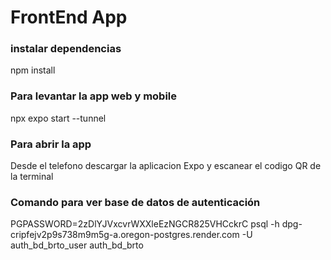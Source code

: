 # FrontEnd App

### instalar dependencias
npm install

### Para levantar la app web y mobile
npx expo start --tunnel

### Para abrir la app 
Desde el telefono descargar la aplicacion Expo y escanear el codigo QR de la terminal

### Comando para ver base de datos de autenticación
PGPASSWORD=2zDlYJVxcvrWXXleEzNGCR825VHCckrC psql -h dpg-cripfejv2p9s738m9m5g-a.oregon-postgres.render.com -U auth_bd_brto_user auth_bd_brto